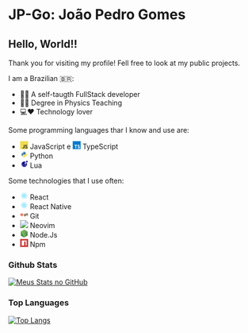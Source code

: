 # JP-Go: João Pedro Gomes

## Hello, World!!

Thank you for visiting my profile! Fell free to look at my public projects.

I am a Brazilian 🇧🇷:

- 🧑‍💻 A self-taugth FullStack developer
- 🧑‍🏫 Degree in Physics Teaching
- 💻❤️ Technology lover

Some programming languages thar I know and use are:

- <img height="16" src="https://raw.githubusercontent.com/github/explore/80688e429a7d4ef2fca1e82350fe8e3517d3494d/topics/javascript/javascript.png"> JavaScript e <img height="16" src="https://raw.githubusercontent.com/github/explore/80688e429a7d4ef2fca1e82350fe8e3517d3494d/topics/typescript/typescript.png"> TypeScript
- <img height="16" src="https://raw.githubusercontent.com/github/explore/80688e429a7d4ef2fca1e82350fe8e3517d3494d/topics/python/python.png"> Python
- <img height="16" src="https://raw.githubusercontent.com/github/explore/80688e429a7d4ef2fca1e82350fe8e3517d3494d/topics/lua/lua.png"> Lua

Some technologies that I use often:
  
- <img height="16" src="https://raw.githubusercontent.com/github/explore/80688e429a7d4ef2fca1e82350fe8e3517d3494d/topics/react/react.png"> React 
- <img height="16" src="https://raw.githubusercontent.com/github/explore/80688e429a7d4ef2fca1e82350fe8e3517d3494d/topics/react/react.png"> React Native
- <img height="16" src="https://raw.githubusercontent.com/github/explore/80688e429a7d4ef2fca1e82350fe8e3517d3494d/topics/git/git.png"> Git
- <img height="16" src="https://raw.githubusercontent.com/neovim/neovim.github.io/master/logos/neovim-logo-300x87.png"> Neovim
- <img height="16" src="https://raw.githubusercontent.com/github/explore/80688e429a7d4ef2fca1e82350fe8e3517d3494d/topics/nodejs/nodejs.png"> Node.Js
- <img height="16" src="https://raw.githubusercontent.com/github/explore/80688e429a7d4ef2fca1e82350fe8e3517d3494d/topics/npm/npm.png"> Npm


### Github Stats
[![Meus Stats no GitHub](https://github-readme-stats.vercel.app/api?username=JP-Go&show_icons=true&theme=github_dark&include_all_commits=false&custom_title=Meus%20Status%20no%20GitHub)](https://github.com/anuraghazra/github-readme-stats)

### Top Languages
[![Top Langs](https://github-readme-stats.vercel.app/api/top-langs/?username=JP-Go&theme=github_dark&langs_count=6&custom_title=Top%206%20Linguages)](https://github.com/anuraghazra/github-readme-stats)
